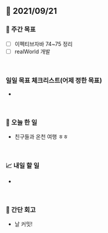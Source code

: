 ## 📅 2021/09/21


### 👏 주간 목표
- [ ] 이펙티브자바 74~75 정리
- [ ] realWorld 개발

<br/>

### 일일 목표 체크리스트(어제 정한 목표)
- 

<br/>

### 💯 오늘 한 일

- 친구들과 온천 여행 ㅎㅎ

<br/>

### 📈 내일 할 일

- 

<br/>

### 🤔 간단 회고

- 날 커밋!
 

